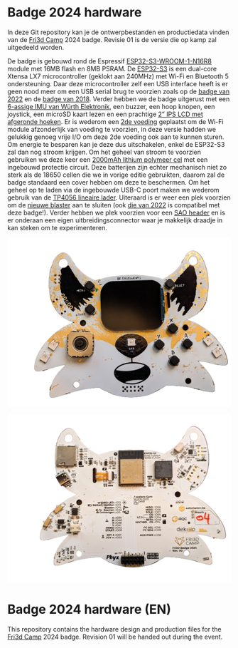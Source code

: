# Badge 2024 hardware
In deze Git repository kan je de ontwerpbestanden en productiedata vinden van de [Fri3d Camp](https://fri3d.be/) 2024 badge. 
Revisie 01 is de versie die op kamp zal uitgedeeld worden.

De badge is gebouwd rond de Espressif [ESP32-S3-WROOM-1-N16R8](Datasheets/esp32-s3-wroom-1_wroom-1u_datasheet_en.pdf) module met 16MB flash en 8MB PSRAM. De [ESP32-S3](Datasheets/esp32-s3_datasheet_en.pdf) is een dual-core Xtensa LX7 microcontroller (geklokt aan 240MHz) met Wi-Fi en Bluetooth 5 ondersteuning. Daar deze microcontroller zelf een USB interface heeft is er geen nood meer om een USB serial brug te voorzien zoals op de [badge van 2022]( https://github.com/Fri3dCamp/badge-2020) en de [badge van 2018]( https://github.com/Fri3dCamp/badge). Verder hebben we de badge uitgerust met een [6-assige IMU van Würth Elektronik](Datasheets/Wurth-WSEN-ISDS.pdf), een buzzer, een hoop knopen, een joystick, een microSD kaart lezen en een prachtige [2” IPS LCD met afgeronde hoeken](Datasheets/QT020JA001-A0_SPEC.pdf). Er is wederom een [2de voeding](Datasheets/xc6210.pdf) geplaatst om de Wi-Fi module afzonderlijk van voeding te voorzien, in deze versie hadden we gelukkig genoeg vrije I/O om deze 2de voeding ook aan te kunnen sturen. Om energie te besparen kan je deze dus uitschakelen, enkel de ESP32-S3 zal dan nog stroom krijgen. Om het geheel van stroom te voorzien gebruiken we deze keer een [2000mAh lithium polymeer cel](Datasheets/2000mAh_704060_battery_Tewaycell.pdf) met een ingebouwd protectie circuit. Deze batterijen zijn echter mechanisch niet zo sterk als de 18650 cellen die we in vorige editie gebruikten, daarom zal de badge standaard een cover hebben om deze te beschermen. Om het geheel op te laden via de ingebouwde USB-C poort maken we wederom gebruik van de [TP4056 lineaire lader](Datasheets/TP4056.pdf). Uiteraard is er weer een plek voorzien om de [nieuwe blaster]( https://github.com/Fri3dCamp/blaster_2024) aan te sluiten (ook [die van 2022]( https://github.com/Fri3dCamp/timeblaster-2020) is compatibel met deze badge!). Verder hebben we plek voorzien voor een [SAO header]( https://hackaday.com/2019/03/20/introducing-the-shitty-add-on-v1-69bis-standard/) en is er onderaan een eigen uitbreidingsconnector waar je makkelijk draadje in kan steken om te experimenteren.

![Badge 2024 00 Front](Media/Badge_Front.png)

![Badge 2024 00 Back](Media/Badge_Back.png)

# Badge 2024 hardware (EN)
This repository contains the hardware design and production files for the [Fri3d Camp](https://fri3d.be/en/) 2024 badge.
Revision 01 will be handed out during the event.


